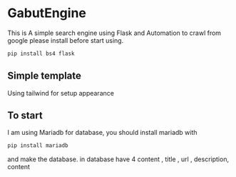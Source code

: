 # GabutEngine
This is A simple search engine using Flask and Automation to crawl from google please install before start using.

```bash
pip install bs4 flask
```

## Simple template
Using tailwind for setup appearance

## To start
I am using Mariadb for database, you should install mariadb with
```bash
pip install mariadb
```
and make the database. in database have 4 content , title , url , description, content

